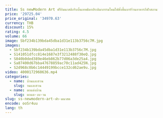 ```yaml
---
title: Ss newModern Art ฟรียิมนาสติกริบบิ้นเทพธิดาประติมากรรมโคมไฟตั้งพื้นบาร์ร้านอาหารกีฬาสถานที่ตกแต่งเครื่องประดับ
price: '29725.04'
price_original: '34970.63'
currency: THB
discount: 15%
rating: 4.5
volume: 66
image: Sbf234b139bda45dba1d31e113b3756c7M.jpg
images:
  - Sbf234b139bda45dba1d31e113b3756c7M.jpg
  - S141051dfcc814e1687e3f3212488f30eQ.jpg
  - S040b0ded389e46eb862b77d06a3de25a4.jpg
  - Sa87400d67bba47678859ac70c11ad425N.jpg
  - S2d968c0b6c14449199bcce132cd62ae9u.jpg
video: 4000172960636.mp4
categories:
  - name: บ้านและสวน
    slug: านและสวน
  - name: ตกแต่งบ้าน
    slug: ตกแต-งบ-าน
slug: ss-newmodern-art-ฟร-มนาสต
encode: ooSr4uu
lang: th
---
```

  